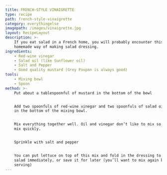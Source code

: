 ```yaml
---
title: FRENCH-STYLE VINAIGRETTE
type: recipe
path: french-style-vinaigrette
category: everythingelse
imagepath: /images/vinaigrette.jpg
layout: RecipeLayout
description: >-
    If you eat salad in a French home, you will probably encounter this simple,
    homemade way of making salad dressing.
ingredients:
    - Red-wine vinegar
    - Salad oil (like Sunflower oil)
    - Salt and Pepper
    - Good quality mustard (Grey Poupon is always good)
tools:
    - Mixing bowl
    - Spoon
method: >-
    Put about a tablespoonful of mustard in the bottom of the bowl


    Add two spoonfuls of red-wine vinegar and two spoonfuls of salad oil together
    in the bottom of the mixing bowl.


    Mix everything together well. Oil and vinegar don’t like to mix so you need to
    mix quickly.


    Sprinkle with salt and pepper


    You can put lettuce on top of this mix and fold in the dressing to make a
    salad immediately, or save it for later (you’ll want to mix again before
    serving)
---
```


